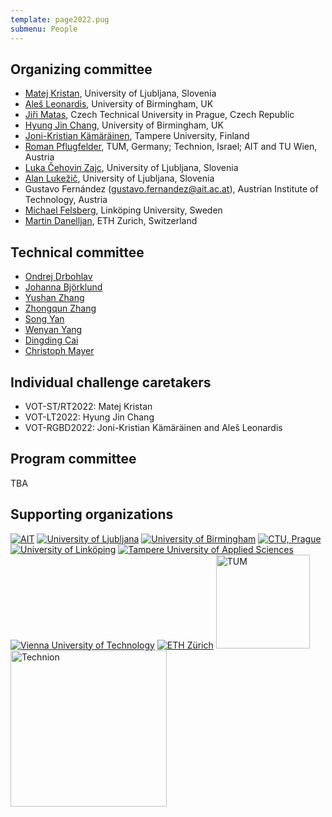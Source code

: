 ```yaml
---
template: page2022.pug
submenu: People
---
```


##  Organizing committee  

-   [Matej Kristan](http://www.vicos.si/People/Matejk), University of
    Ljubljana, Slovenia
-   [Ale&#353; Leonardis](http://www.vicos.si/People/Ales_Leonardis),
    University of Birmingham, UK
-   [Ji&#345;i Matas](http://cmp.felk.cvut.cz/~matas/), Czech Technical
    University in Prague, Czech Republic
-   [Hyung Jin Chang](https://www.cs.bham.ac.uk/~changhj), University of Birmingham, UK
-   [Joni-Kristian Kämäräinen](http://vision.cs.tut.fi/personal/JoniKamarainen/),
    Tampere University, Finland
-   [Roman Pflugfelder](https://cvl.tuwien.ac.at/staff/roman-pflugfelder/),
    TUM, Germany; Technion, Israel; AIT and TU Wien, Austria
-   [Luka &#268;ehovin Zajc](http://www.vicos.si/People/Luka_Cehovin), University of Ljubljana, Slovenia
-   [Alan Luke&#382;i&#269;](http://www.vicos.si/User:Alanl), University of Ljubljana, Slovenia
-   Gustavo Fern&#225;ndez (gustavo.fernandez@ait.ac.at), Austrian Institute of Technology, Austria
-   [Michael Felsberg](http://users.isy.liu.se/cvl/mfe/), Link&ouml;ping
    University, Sweden 
-   [Martin Danelljan](https://martin-danelljan.github.io/), ETH Zurich, Switzerland

## Technical committee

- [Ondrej Drbohlav](https://cmp.felk.cvut.cz/~drbohlav/)
- [Johanna Björklund](https://www.umu.se/en/staff/johanna-bjorklund/)
- [Yushan Zhang](https://liu.se/medarbetare/yuszh17)
- [Zhongqun Zhang](https://zhongqunzhang.github.io/) 
- [Song Yan](mailto:song.yan@tuni.fi)
- [Wenyan Yang](https://www.dsii.fi/wenyanyang)
- [Dingding Cai](https://scholar.google.com/citations?user=rDG33HAAAAAJ)
- [Christoph Mayer](https://2006pmach.github.io/)

## Individual challenge caretakers

-   VOT-ST/RT2022: Matej Kristan
-   VOT-LT2022: Hyung Jin Chang
-   VOT-RGBD2022: Joni-Kristian Kämäräinen and Aleš Leonardis

## Program committee

TBA
 
## Supporting organizations

<div class="supporters">
<a href="http://www.ait.ac.at/?L=1"><img src="/img/org/logo_ait.png" alt="AIT" ></a>
<a href="http://www.fri.uni-lj.si/en"><img src="/img/org/logo_ljubljana.png" alt="University of Ljubljana"></a>
<a href="http://www.birmingham.ac.uk"><img src="/img/org/logo_birmingham.png" alt="University of Birmingham"></a>
<a href="http://intranet.cvut.cz/en"><img src="/img/org/logo_cvut.png" alt="CTU, Prague"></a>
<a href="http://www.liu.se/?l=en&sc=true"><img src="/img/org/logo_liu.png" alt="University of Link&ouml;ping"></a>
<a href="https://www.tuni.fi/en"><img src="/img/org/logo_tut.png" alt="Tampere University of Applied Sciences"></a>
<a href="https://www.tuwien.at/en/"><img src="/img/org/logo_tuw.gif" alt="Vienna University of Technology"></a>
<a href="https://vision.ee.ethz.ch/"><img src="/img/org/logo_ethz.png" alt="ETH Z&uuml;rich"></a>
<a href="http://www.tum.de/en"><img src="/img/org/logo_tum.png" alt="TUM" width="150"></a>
<a href="http://www.technion.ac.il/en/home-2/"><img src="/img/org/logo_technion.png" alt="Technion" width="250"></a>
</div>

